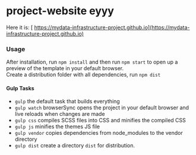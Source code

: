 # project-website   eyyy
Here it is: [ https://mydata-infrastructure-project.github.io](https://mydata-infrastructure-project.github.io)

### Usage

After installation, run `npm install` and then run `npm start` to open up a preview of the template in your default browser.  
Create a distribution folder with all dependencies, run `npm dist`
#### Gulp Tasks

- `gulp` the default task that builds everything
- `gulp watch` browserSync opens the project in your default browser and live reloads when changes are made
- `gulp css` compiles SCSS files into CSS and minifies the compiled CSS
- `gulp js` minifies the themes JS file
- `gulp vendor` copies dependencies from node_modules to the vendor directory
-  `gulp dist` create a directory `dist` for distribution.
